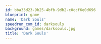 ```yaml
---
id: bba33d23-9b25-4bfb-9db2-c0ccf6e0d696
blueprint: game
name: 'Dark Souls'
speedrun_com_id: darksouls
background: games/darksouls.jpg
title: 'Dark Souls'
---
```

